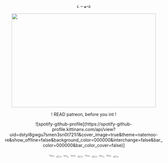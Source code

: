 <p align="center"> ૮ – ﻌ–ა

<p align="center">
  <img width="460" height="300" src="https://i.pinimg.com/736x/34/29/3d/34293dd2ed3b9a8f66869321904febdf.jpg">
</p>
<p align="center"> ! READ patreon, before you int !
<p align="center"> ![spotify-github-profile](https://spotify-github-profile.kittinanx.com/api/view?uid=dstyi8gwgu7smen3sn0t721i1&cover_image=true&theme=natemoo-re&show_offline=false&background_color=000000&interchange=false&bar_color=000000&bar_color_cover=false)]
<p align="center">  𓆝 𓆟 𓆞 𓆝 𓆟 𓆝 𓆟 𓆞 𓆝 𓆟 
